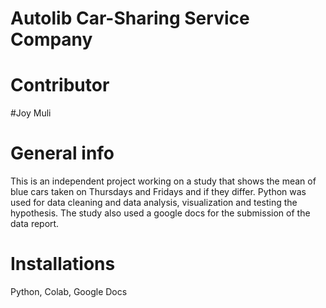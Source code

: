 # Autolib Car-Sharing Service Company

# Contributor
#Joy Muli

# General info
This is an independent project working on a study that shows the mean of blue cars taken on Thursdays and Fridays and if they differ. 
Python was used for data cleaning and data analysis, visualization and testing the hypothesis. The study also used a google docs for the submission of the data report.

# Installations
Python, Colab, Google Docs
